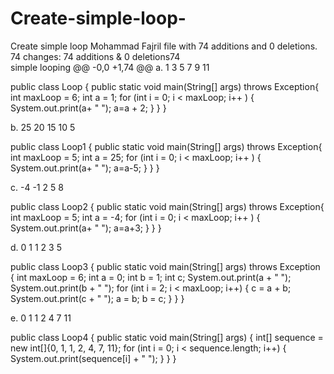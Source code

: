 # Create-simple-loop-
Create simple loop Mohammad Fajril 
 file with 74 additions and 0 deletions.
 74 changes: 74 additions & 0 deletions74  
simple looping
@@ -0,0 +1,74 @@
a. 1 3 5 7 9 11

public class Loop {
    public static void main(String[] args) throws 
    Exception{
        int maxLoop = 6;
        int a = 1;
        for (int i = 0; i < maxLoop; i++ ) {
            System.out.print(a+ " ");
            a=a + 2;
        }
    }
}


b. 25 20 15 10 5

public class Loop1 {
    public static void main(String[] args) throws 
    Exception{
        int maxLoop = 5;
        int a = 25;
        for (int i = 0; i < maxLoop; i++ ) {
            System.out.print(a+ " ");
            a=a-5;
        }
    }
}


c. -4 -1 2 5 8

public class Loop2 {
    public static void main(String[] args) throws 
    Exception{
        int maxLoop = 5;
        int a = -4;
        for (int i = 0; i < maxLoop; i++ ) {
            System.out.print(a+ " ");
            a=a+3;
        }
    }
}

d. 0 1 1 2 3 5

public class Loop3 {
    public static void main(String[] args) throws Exception {
        int maxLoop = 6; 
        int a = 0;
        int b = 1;
        int c;
        System.out.print(a + " "); 
        System.out.print(b + " "); 
        for (int i = 2; i < maxLoop; i++) { 
            c = a + b;
            System.out.print(c + " ");
            a = b;
            b = c;
        }
    }
}


e. 0 1 1 2 4 7 11

public class Loop4  {
    public static void main(String[] args) {
        int[] sequence = new int[]{0, 1, 1, 2, 4, 7, 11};
        for (int i = 0; i < sequence.length; i++) {
            System.out.print(sequence[i] + " ");
        }
    }
}
